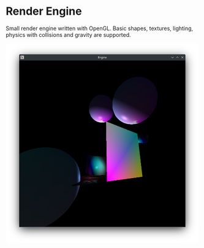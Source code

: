 # Render Engine

Small render engine written with OpenGL. Basic shapes, textures, lighting, physics with collisions and gravity are supported. 

![Screenshot of the engine](https://github.com/LeviN09/RenderEngine/blob/main/readme/s1.png)

